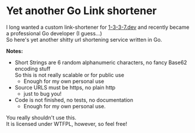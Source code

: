 # Yet another Go Link shortener

I long wanted a custom link-shortener for [1-3-3-7.dev](https://1-3-3-7.dev) and recently became a professional Go developer (I guess...)  
So here's yet another shitty url shortening service written in Go.

**Notes:**

- Short Strings are 6 random alphanumeric characters, no fancy Base62 encoding stuff  
So this is not really scalable or for public use
  - Enough for my own personal use
- Source URLS must be https, no plain http
  - just to bug you!
- Code is not finished, no tests, no documentation
  - Enough for my own personal use.

You really shouldn't use this.  
It is licensed under WTFPL, however, so feel free!

